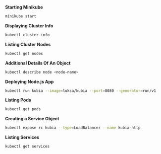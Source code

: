 **Starting Minikube**
```bash
minikube start
```

**Displaying Cluster Info**
```bash
kubectl cluster-info
```

**Listing Cluster Nodes**
```bash
kubectl get nodes
```

**Additional Details Of An Object**
```bash
kubectl describe node <node-name>
```

**Deploying Node.js App**
```bash
kubectl run kubia --image=luksa/kubia --port=8080 --generator=run/v1
```

**Listing Pods**
```bash
kubectl get pods
```

**Creating a Service Object**
```bash
kubectl expose rc kubia --type=LoadBalancer --name kubia-http
```

**Listing Services**
```bash
kubectl get services
```



